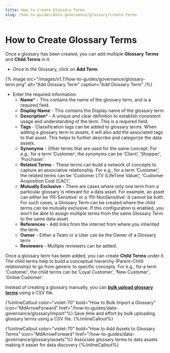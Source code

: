 ```yaml
---
title: How to Create Glossary Terms
slug: /how-to-guides/data-governance/glossary/create-terms
---
```


# How to Create Glossary Terms

Once a glossary has been created, you can add multiple **Glossary Terms** and **Child Terms** in it.

- Once in the Glossary, click on **Add Term**.

{% image
src="/images/v1.7/how-to-guides/governance/glossary-term.png"
alt="Add Glossary Term"
caption="Add Glossary Term"
/%}

- Enter the required information:
  - **Name*** - This contains the name of the glossary term, and is a required field.
  - **Display Name** - This contains the Display name of the glossary term.
  - **Description*** - A unique and clear definition to establish consistent usage and understanding of the term. This is a required field.
  - **Tags** - Classification tags can be added to glossary terms. When adding a glossary term to assets, it will also add the associated tags to that asset. This helps to further describe and categorize the data assets. 
  - **Synonyms** - Other terms that are used for the same concept. For e.g., for a term ‘Customer’, the synonyms can be ‘Client’, ‘Shopper’, ‘Purchaser’.
  - **Related Terms** - These terms can build a network of concepts to capture an associative relationship. For e.g., for a term ‘Customer’, the related terms can be ‘Customer LTV (LifeTime Value)’, ‘Customer Acquisition Cost (CAC)’.
  - **Mutually Exclusive** - There are cases where only one term from a particular glossary is relevant for a data asset. For example, an asset can either be ‘PII-Sensitive’ or a ‘PII-NonSensitive’. It cannot be both. For such cases, a Glossary Term can be created where the child terms can be mutually exclusive. If this configuration is enabled, you won’t be able to assign multiple terms from the same Glossary Term to the same data asset.
  - **References** - Add links from the internet from where you inherited the term.
  - **Owner** - Either a Team or a User can be the Owner of a Glossary term.
  - **Reviewers**  - Multiple reviewers can be added.

Once a glossary term has been added, you can create **Child Terms** under it. The child terms help to build a conceptual hierarchy (Parent-Child relationship) to go from generic to specific concepts. For e.g., for a term ‘Customer’, the child terms can be ‘Loyal Customer’, ‘New Customer’, ‘Online Customer’.

Instead of creating a glossary manually, you can **[bulk upload glossary terms](/how-to-guides/data-governance/glossary/import)** using a CSV file.

{%inlineCallout
  color="violet-70"
  bold="How to Bulk Import a Glossary"
  icon="MdArrowForward"
  href="/how-to-guides/data-governance/glossary/import"%}
  Save time and effort by bulk uploading glossary terms using a CSV file.
{%/inlineCallout%}

{%inlineCallout
  color="violet-70"
  bold="How to Add Assets to Glossary Terms"
  icon="MdArrowForward"
  href="/how-to-guides/data-governance/glossary/assets"%}
  Associate glossary terms to data assets making it easier for data discovery
{%/inlineCallout%}